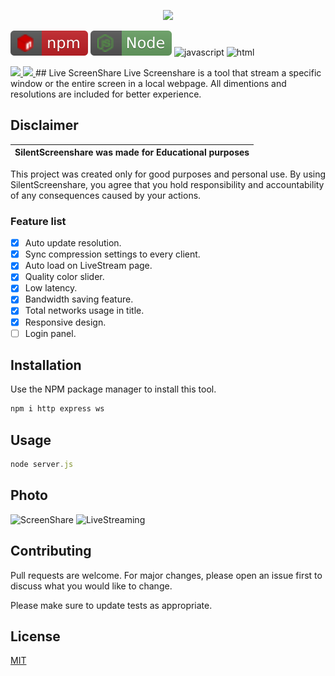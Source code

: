 


<p align="center">
  <img src="https://cdn.discordapp.com/attachments/894962833773711380/1190668263403835462/vecteezy_topographic-background-and-texture-abstraction-with-place_16828112.jpg?ex=65a2a33b&is=65902e3b&hm=be35ab9faa90c25f7d99956b86256d4799fcc3a78d3d05b2af02a33fb5cdf16e&">
</p>

![npm](./src/npm.svg) ![node](./src/node.svg) ![javascript](https://img.shields.io/badge/%20%20JavaScript-%20%20%20%20730L-f1e05a.svg) ![html](https://img.shields.io/badge/%20%20HTML-%20%20%20%20164L-e34c26.svg)

  <a href="https://github.com/callmenoway">
    <img src="https://img.shields.io/github/repo-size/callmenoway/SilentScreenshare">
  </a>
    <a href="https://github.com/callmenoway/IP-Logger/LICENSE">
    <img src="https://img.shields.io/badge/License-MIT-important">
  </a>
## Live ScreenShare
Live Screenshare is a tool that stream a specific window or the entire screen in a local webpage. All dimentions and resolutions are included for better experience.

## Disclaimer

|SilentScreenshare was made for Educational purposes|
|-------------------------------------------------|
This project was created only for good purposes and personal use.
By using SilentScreenshare, you agree that you hold responsibility and accountability of any consequences caused by your actions.

### Feature list

- [x] Auto update resolution.
- [x] Sync compression settings to every client.
- [x] Auto load on LiveStream page.
- [x] Quality color slider.
- [x] Low latency.
- [x] Bandwidth saving feature.
- [x] Total networks usage in title.
- [x] Responsive design.
- [ ] Login panel.

## Installation

Use the NPM package manager  to install this tool.

```bash
npm i http express ws
```

## Usage

```javascript
node server.js
```
## Photo
![ScreenShare](https://cdn.discordapp.com/attachments/894962833773711380/1190669924620845097/image.png?ex=65a2a4c7&is=65902fc7&hm=b86ddd7e66f0620ee3a9abf8f25e71d947a733adf8e5876bbdb8b68f189aaff6&)
![LiveStreaming](https://cdn.discordapp.com/attachments/894962833773711380/1190670061577453568/image.png?ex=65a2a4e8&is=65902fe8&hm=082ce4e8d42a7fbbb430a5eaec5cae1315d8d262feb9a9c389fb3feb31e60e9b&)

## Contributing

Pull requests are welcome. For major changes, please open an issue first
to discuss what you would like to change.

Please make sure to update tests as appropriate.

## License

[MIT](https://choosealicense.com/licenses/mit/)